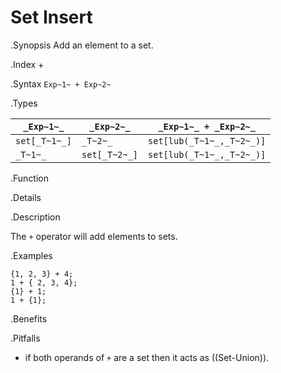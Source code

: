 # Set Insert

.Synopsis
Add an element to a set.

.Index
+

.Syntax
`Exp~1~ + Exp~2~`

.Types


| `_Exp~1~_`    |  `_Exp~2~_`    | `_Exp~1~_ + _Exp~2~_`       |
| --- | --- | --- |
| `set[_T~1~_]` |  `_T~2~_`      | `set[lub(_T~1~_,_T~2~_)]`   |
| `_T~1~_`      |  `set[_T~2~_]` | `set[lub(_T~1~_,_T~2~_)]`   |


.Function

.Details

.Description

The `+` operator will add elements to sets.

.Examples
```rascal-shell
{1, 2, 3} + 4;
1 + { 2, 3, 4};
{1} + 1;
1 + {1};
```

.Benefits

.Pitfalls

*  if both operands of `+` are a set then it acts as ((Set-Union)).

